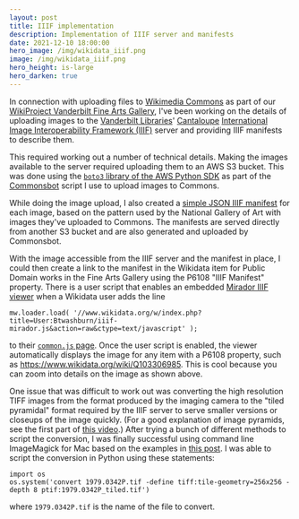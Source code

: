 ```yaml
---
layout: post
title: IIIF implementation
description: Implementation of IIIF server and manifests
date: 2021-12-10 18:00:00
hero_image: /img/wikidata_iiif.png
image: /img/wikidata_iiif.png
hero_height: is-large
hero_darken: true
---
```

In connection with uploading files to [Wikimedia Commons](https://commons.wikimedia.org/) as part of our [WikiProject Vanderbilt Fine Arts Gallery](https://www.wikidata.org/wiki/Wikidata:WikiProject_Vanderbilt_Fine_Arts_Gallery), I've been working on the details of uploading images to the [Vanderbilt Libraries](https://www.library.vanderbilt.edu/)' [Cantaloupe](https://cantaloupe-project.github.io/) [International Image Interoperability Framework (IIIF)](https://iiif.io/) server and providing IIIF manifests to describe them.  

This required working out a number of technical details. Making the images available to the server required uploading them to an AWS S3 bucket. This was done using the [`boto3` library of the AWS Python SDK](https://boto3.amazonaws.com/v1/documentation/api/latest/index.html) as part of the [Commonsbot](https://github.com/HeardLibrary/linked-data/blob/master/commonsbot/commonsbot.ipynb) script I use to upload images to Commons. 

While doing the image upload, I also created a [simple JSON IIIF manifest](https://iiif-manifest.library.vanderbilt.edu/gallery/1991/1991.023.tif.json) for each image, based on the pattern used by the National Gallery of Art with images they've uploaded to Commons. The manifests are served directly from another S3 bucket and are also generated and uploaded by Commonsbot.

With the image accessible from the IIIF server and the manifest in place, I could then create a link to the manifest in the Wikidata item for Public Domain works in the Fine Arts Gallery using the P6108 "IIIF Manifest" property. There is a user script that enables an embedded [Mirador IIIF viewer](https://projectmirador.org/) when a Wikidata user adds the line

```
mw.loader.load( '//www.wikidata.org/w/index.php?title=User:Btwashburn/iiif-mirador.js&action=raw&ctype=text/javascript' );
```

to their [`common.js` page](https://www.wikidata.org/wiki/Special:MyPage/common.js). Once the user script is enabled, the viewer automatically displays the image for any item with a P6108 property, such as <https://www.wikidata.org/wiki/Q103306985>. This is cool because you can zoom into details on the image as shown above. 

One issue that was difficult to work out was converting the high resolution TIFF images from the format produced by the imaging camera to the "tiled pyramidal" format required by the IIIF server to serve smaller versions or closeups of the image quickly. (For a good explanation of image pyramids, see the first part of [this video](https://www.youtube.com/watch?v=8yvln2atFkA).) After trying a bunch of different methods to script the conversion, I was finally successful using command line ImageMagick for Mac based on the examples in [this post](https://legacy.imagemagick.org/discourse-server/viewtopic.php?t=20193). I was able to script the conversion in Python using these statements:

```
import os
os.system('convert 1979.0342P.tif -define tiff:tile-geometry=256x256 -depth 8 ptif:1979.0342P_tiled.tif')
```

where `1979.0342P.tif` is the name of the file to convert.
